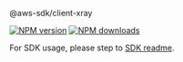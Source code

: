 @aws-sdk/client-xray

[![NPM version](https://img.shields.io/npm/v/@aws-sdk/client-xray/beta.svg)](https://www.npmjs.com/package/@aws-sdk/client-xray)
[![NPM downloads](https://img.shields.io/npm/dm/@aws-sdk/client-xray.svg)](https://www.npmjs.com/package/@aws-sdk/client-xray)

For SDK usage, please step to [SDK readme](https://github.com/aws/aws-sdk-js-v3).
